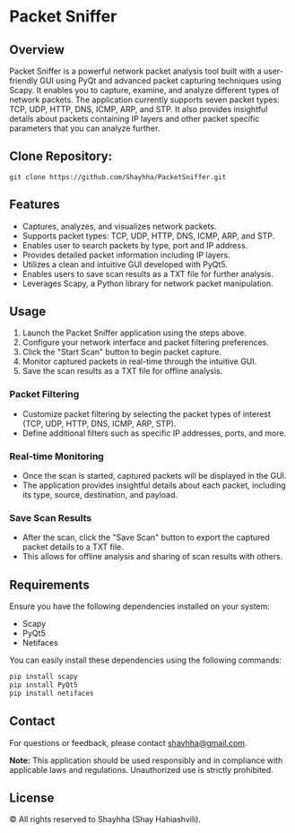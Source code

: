 # Packet Sniffer

## Overview

Packet Sniffer is a powerful network packet analysis tool built with a user-friendly GUI using PyQt and advanced packet capturing techniques using Scapy. It enables you to capture, examine, and analyze different types of network packets. The application currently supports seven packet types: TCP, UDP, HTTP, DNS, ICMP, ARP, and STP. It also provides insightful details about packets containing IP layers and other packet specific parameters that you can analyze further.

## Clone Repository:

```shell
git clone https://github.com/Shayhha/PacketSniffer.git
```

## Features

- Captures, analyzes, and visualizes network packets.
- Supports packet types: TCP, UDP, HTTP, DNS, ICMP, ARP, and STP.
- Enables user to search packets by type, port and IP address.
- Provides detailed packet information including IP layers.
- Utilizes a clean and intuitive GUI developed with PyQt5.
- Enables users to save scan results as a TXT file for further analysis.
- Leverages Scapy, a Python library for network packet manipulation.

## Usage

1. Launch the Packet Sniffer application using the steps above.
2. Configure your network interface and packet filtering preferences.
3. Click the "Start Scan" button to begin packet capture.
4. Monitor captured packets in real-time through the intuitive GUI.
5. Save the scan results as a TXT file for offline analysis.

### Packet Filtering

- Customize packet filtering by selecting the packet types of interest (TCP, UDP, HTTP, DNS, ICMP, ARP, STP).
- Define additional filters such as specific IP addresses, ports, and more.

### Real-time Monitoring

- Once the scan is started, captured packets will be displayed in the GUI.
- The application provides insightful details about each packet, including its type, source, destination, and payload.

### Save Scan Results

- After the scan, click the "Save Scan" button to export the captured packet details to a TXT file.
- This allows for offline analysis and sharing of scan results with others.

## Requirements

Ensure you have the following dependencies installed on your system:

- Scapy
- PyQt5
- Netifaces

You can easily install these dependencies using the following commands:

```bash
pip install scapy
pip install PyQt5
pip install netifaces
```

## Contact

For questions or feedback, please contact [shayhha@gmail.com](mailto:shayhha@gmail.com).

**Note:** This application should be used responsibly and in compliance with applicable laws and regulations. Unauthorized use is strictly prohibited.

## License

© All rights reserved to Shayhha (Shay Hahiashvili).
